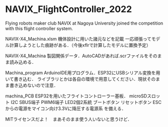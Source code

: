 # NAVIX_FlightController_2022
Flying robots maker club NAVIX at Nagoya University joined the competition with this flight controller system.

NAVIX-X4_Machina.xlsm
機体設計に用いた諸元などを記載
一応頑張ってモデル計算しようとした痕跡がある．（今後xflrで計算したモデルに置換予定）

NAVIX-X4_Machina
製図関係データ．AutoCADがあれば.scrファイルをそのまま読み込める．

Machina_program
ArduinoIDE用プログラム．ESP32にUSBシリアル変換を用いて書き込む．
ライブラリとかは各自の環境で用意してください．現状そのまま書き込めないので注意．

machina_PCB
ESP32を用いたフライトコントローラー基板．
microSDスロット
I2C
SBUS端子
PWM6端子
LED2個2系統
ブートボタン
リセットボタン
ESCからの電源をマイコン向け3.3Vに降圧する電源系
を備える．

MITライセンスだよ！　まあそのまま使う人いないと思うけど．